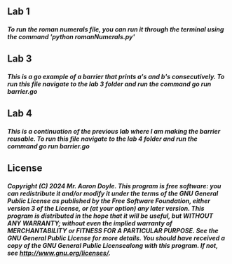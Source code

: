 ## Lab 1 
##### To run the roman numerals file, you can run it through the terminal using the command 'python romanNumerals.py' 

## Lab 3   
##### This is a go example of a barrier that prints a's and b's consecutively. To run this file navigate to the lab 3 folder and run the command go run barrier.go

## Lab 4   
##### This is a continuation of the previous lab where I am making the barrier reusable. To run this file navigate to the lab 4 folder and run the command go run barrier.go

## License 
##### Copyright (C) 2024 Mr. Aaron Doyle. This program is free software: you can redistribute it and/or modify it under the terms of the GNU General Public License as published by the Free Software Foundation, either version 3 of the License, or (at your option) any later version. This program is distributed in the hope that it will be useful, but WITHOUT ANY WARRANTY; without even the implied warranty of MERCHANTABILITY or FITNESS FOR A PARTICULAR PURPOSE.  See the GNU General Public License for more details. You should have received a copy of the GNU General Public Licensealong with this program.  If not, see <http://www.gnu.org/licenses/>.